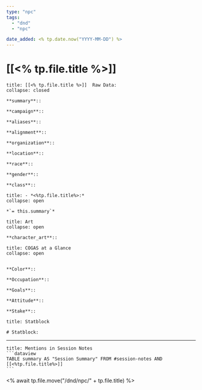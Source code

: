 ```yaml
---
type: "npc"
tags:
  - "dnd"
  - "npc"

date_added: <% tp.date.now("YYYY-MM-DD") %>
---
```

# [[<% tp.file.title %>]]

```ad-example
title: [[<% tp.file.title %>]]  Raw Data:
collapse: closed

**summary**:: 

**campaign**:: 

**aliases**:: 

**alignment**::

**organization**::

**location**::

**race**::

**gender**::

**class**::

```
```ad-quote
title: - *<%tp.file.title%>:*
collapse: open

*`= this.summary`*
```

```ad-hint
title: Art
collapse: open

**character_art**:: 
```

```ad-summary
title: COGAS at a Glance
collapse: open


**Color**:: 

**Occupation**::

**Goals**::

**Attitude**::

**Stake**::

```

```ad-caution
title: Statblock

# Statblock:

```


---
````ad-example
title: Mentions in Session Notes
```dataview
TABLE summary AS "Session Summary" FROM #session-notes AND [[<%tp.file.title%>]]
```
````


<% await tp.file.move("/dnd/npc/" + tp.file.title) %>
